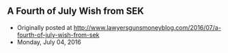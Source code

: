 ## A Fourth of July Wish from SEK

 * Originally posted at http://www.lawyersgunsmoneyblog.com/2016/07/a-fourth-of-july-wish-from-sek
 * Monday, July 04, 2016

 